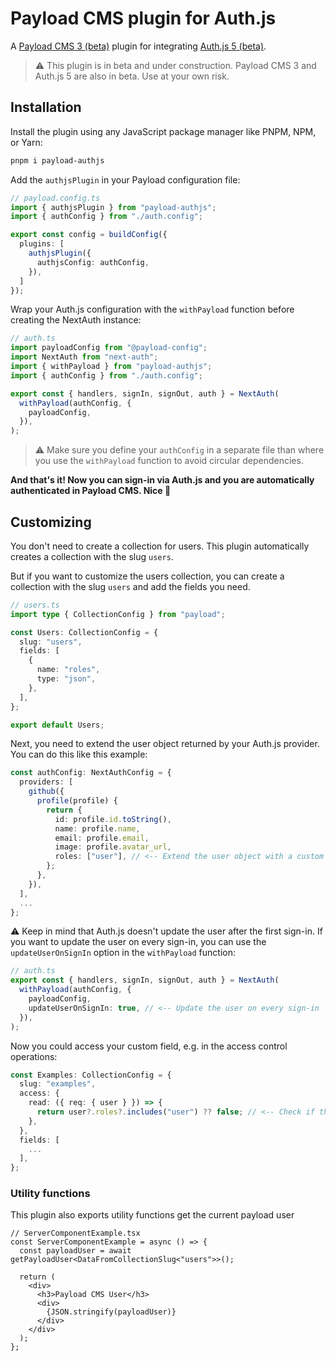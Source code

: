 # Payload CMS plugin for Auth.js

A [Payload CMS 3 (beta)](https://payloadcms.com) plugin for integrating [Auth.js 5 (beta)](https://authjs.dev).

> ⚠ This plugin is in beta and under construction.
> Payload CMS 3 and Auth.js 5 are also in beta. Use at your own risk.

## Installation

Install the plugin using any JavaScript package manager like PNPM, NPM, or Yarn:


```bash
pnpm i payload-authjs
```

Add the `authjsPlugin` in your Payload configuration file:

```ts
// payload.config.ts
import { authjsPlugin } from "payload-authjs";
import { authConfig } from "./auth.config";

export const config = buildConfig({
  plugins: [
    authjsPlugin({
      authjsConfig: authConfig,
    }),
  ]
});
```

Wrap your Auth.js configuration with the `withPayload` function before creating the NextAuth instance:

```ts
// auth.ts
import payloadConfig from "@payload-config";
import NextAuth from "next-auth";
import { withPayload } from "payload-authjs";
import { authConfig } from "./auth.config";

export const { handlers, signIn, signOut, auth } = NextAuth(
  withPayload(authConfig, {
    payloadConfig,
  }),
);
```

> ⚠ Make sure you define your `authConfig` in a separate file than where you use the `withPayload` function to avoid circular dependencies.

**And that's it! Now you can sign-in via Auth.js and you are automatically authenticated in Payload CMS. Nice 🎉**

## Customizing

You don't need to create a collection for users. This plugin automatically creates a collection with the slug `users`.

But if you want to customize the users collection, you can create a collection with the slug `users` and add the fields you need. 

```ts
// users.ts
import type { CollectionConfig } from "payload";

const Users: CollectionConfig = {
  slug: "users",
  fields: [
    {
      name: "roles",
      type: "json",
    },
  ],
};

export default Users;
```

Next, you need to extend the user object returned by your Auth.js provider. You can do this like this example:

```ts
const authConfig: NextAuthConfig = {
  providers: [
    github({
      profile(profile) {
        return {
          id: profile.id.toString(),
          name: profile.name,
          email: profile.email,
          image: profile.avatar_url,
          roles: ["user"], // <-- Extend the user object with a custom field
        };
      },
    }),
  ],
  ...
};
```

⚠ Keep in mind that Auth.js doesn't update the user after the first sign-in. If you want to update the user on every sign-in, you can use the `updateUserOnSignIn` option in the `withPayload` function:

```ts
// auth.ts
export const { handlers, signIn, signOut, auth } = NextAuth(
  withPayload(authConfig, {
    payloadConfig,
    updateUserOnSignIn: true, // <-- Update the user on every sign-in
  }),
);
```

Now you could access your custom field, e.g. in the access control operations:

```ts
const Examples: CollectionConfig = {
  slug: "examples",
  access: {
    read: ({ req: { user } }) => {
      return user?.roles?.includes("user") ?? false; // <-- Check if the user has the role "user"
    },
  },
  fields: [
    ...
  ],
};
```

### Utility functions

This plugin also exports utility functions get the current payload user

```tsx
// ServerComponentExample.tsx
const ServerComponentExample = async () => {
  const payloadUser = await getPayloadUser<DataFromCollectionSlug<"users">>();

  return (
    <div>
      <h3>Payload CMS User</h3>
      <div>
        {JSON.stringify(payloadUser)}
      </div>
    </div>
  );
};
```